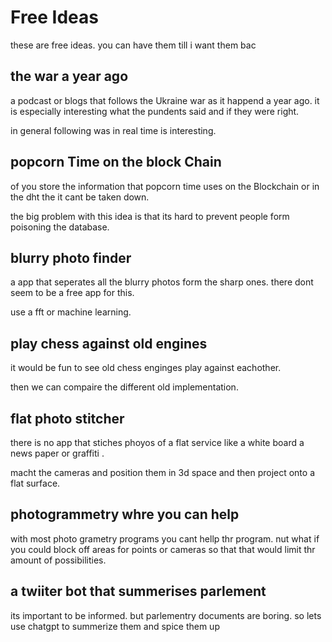 # Free Ideas

these are free ideas. you can have them till i want them bac

## the war a year ago

a podcast or blogs that follows the Ukraine war as it happend a year ago. it is especially interesting what the pundents said and if they were right.

in general following was in real time is interesting.

## popcorn Time on the block Chain 

of you store the information that popcorn time uses on the Blockchain or in the dht the  it cant be taken down. 

the big problem with this idea is that its hard to prevent people form poisoning the database.

## blurry photo finder

a app that seperates all the blurry photos form the sharp ones. there dont seem to be a free app for this.

use a fft or machine learning.

## play chess against old engines 

it would be fun to see old chess enginges play against eachother. 

then we can compaire the different old implementation.

## flat photo stitcher 

there is no app that stiches phoyos of a flat service like a white board a news paper or graffiti .

macht the cameras and position them in 3d space and then project onto a flat surface.

## photogrammetry whre you can help

with most photo grametry programs you cant hellp thr program. nut what if you could block off areas for points or cameras so that that would limit thr amount of possibilities.

## a twiiter bot that summerises parlement 

its important to be informed. but parlementry documents are boring. so lets use chatgpt to summerize them and spice them up 